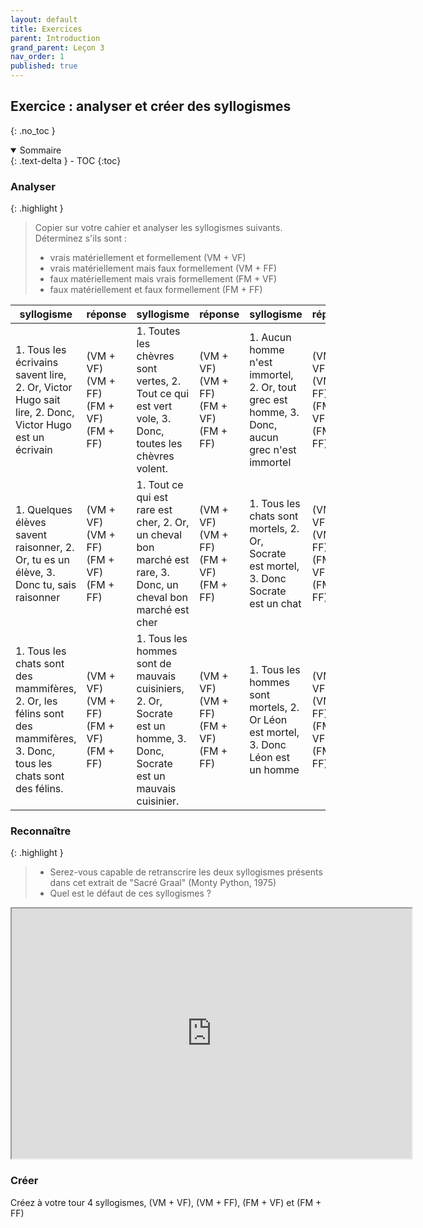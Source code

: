 ```yaml
---
layout: default
title: Exercices
parent: Introduction
grand_parent: Leçon 3
nav_order: 1
published: true
---
```

## Exercice : analyser et créer des syllogismes
{: .no_toc }

<details open markdown="block">
  <summary>
    Sommaire
  </summary>
  {: .text-delta }
- TOC
{:toc}
</details>

### Analyser

{: .highlight }
>Copier sur votre cahier et analyser les syllogismes suivants. Déterminez s'ils sont :   
>- vrais matériellement et formellement (VM + VF)
>- vrais matériellement mais faux formellement (VM + FF)
>- faux matériellement mais vrais formellement (FM + VF)
>- faux matériellement et faux formellement (FM + FF)

| syllogisme | réponse | syllogisme | réponse | syllogisme | réponse |  
| ---------- | ---------- | ---------- | ---------- | ---------- | ---------- |  
| 1. Tous les écrivains savent lire, 2. Or, Victor Hugo sait lire, 2. Donc, Victor Hugo est un écrivain |  (VM + VF) <br> (VM + FF) <br> (FM + VF) <br> (FM + FF) | 1. Toutes les chèvres sont vertes, 2. Tout ce qui est vert vole, 3. Donc, toutes les chèvres volent. |  (VM + VF) <br> (VM + FF) <br> (FM + VF) <br> (FM + FF) | 1. Aucun homme n'est immortel, 2. Or, tout grec est homme, 3. Donc, aucun grec n'est immortel |  (VM + VF) <br> (VM + FF) <br> (FM + VF) <br> (FM + FF) |  
| 1. Quelques élèves savent raisonner, 2. Or, tu es un élève, 3. Donc tu, sais raisonner | (VM + VF) <br> (VM + FF) <br> (FM + VF) <br> (FM + FF) | 1. Tout ce qui est rare est cher, 2. Or, un cheval bon marché est rare,  3. Donc, un cheval bon marché est cher |  (VM + VF) <br> (VM + FF) <br> (FM + VF) <br> (FM + FF) | 1. Tous les chats sont mortels, 2. Or, Socrate est mortel, 3. Donc Socrate est un chat |  (VM + VF) <br> (VM + FF) <br> (FM + VF) <br> (FM + FF) |  
| 1. Tous les chats sont des mammifères, 2. Or, les félins sont des mammifères, 3. Donc, tous les chats sont des félins. |  (VM + VF) <br> (VM + FF) <br> (FM + VF) <br> (FM + FF) | 1. Tous les hommes sont de mauvais cuisiniers, 2. Or, Socrate est un homme, 3. Donc, Socrate est un mauvais cuisinier. |  (VM + VF) <br> (VM + FF) <br> (FM + VF) <br> (FM + FF) | 1. Tous les hommes sont mortels, 2. Or Léon est mortel, 3. Donc Léon est un homme |  (VM + VF) <br> (VM + FF) <br> (FM + VF) <br> (FM + FF) |  

### Reconnaître

{: .highlight }
> - Serez-vous capable de retranscrire les deux syllogismes présents dans cet extrait de "Sacré Graal" (Monty Python, 1975)
> - Quel est le défaut de ces syllogismes ?

<iframe src="https://drive.google.com/file/d/1IRK6w4uQcogMWIs2btniA1-eK4dyT0iu/preview" width="640" height="400" allow="autoplay"></iframe>

### Créer

Créez à votre tour 4 syllogismes, (VM + VF), (VM + FF), (FM + VF) et (FM + FF)



